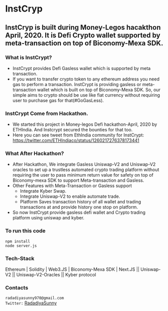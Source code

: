 # InstCryp 

## InstCryp is built during Money-Legos hacakthon April, 2020. It is Defi Crypto wallet supported by meta-transaction on top of Biconomy-Mexa SDK.

### What is InstCrypt?
  - InstCrypt provides Defi Gasless wallet which is supported by meta transaction.   
 - If you want to transfer crypto token to any ethereum address you need gas to perform a transaction. InstCrypt is providing gasless or meta-transaction wallet which is built on top of Biconomy-Mexa SDK. So, our simple aims to crypto should be use like fiat currency without requiring user to purchase gas for that(#GoGasLess).


### InstCrypt Come from Hackathon.
- We started this project in Money-legos Defi hackathon-April, 2020 by ETHIndia. And Instcrypt secured the bounties for that too. 
- Here you can see tweet from EthIndia community for InstCrypt: https://twitter.com/ETHIndiaco/status/1260217276378173441


### What After Hackathon?
 - After Hackathon, We integrate Gasless Uniswap-V2 and Uniswap-V2 oracles to set up a trustless automated crypto trading platform without requiring the user to pass minimum return value for safety on top of Biconomy-mexa SDK to support Meta-transaction and Gasless.
- Other Features with Meta-Transaction or Gasless support
    - Integrate Kyber Swap.
    - Integrate Uniswap-V2 to enable automate trade.
    - Platform Saves transaction history of all wallet and trading transactions at and provide history one stop on platform.  
- So now InstCrypt provide gasless defi wallet and Crypto trading platform using uniswap and kyber.

### To run this code 
    npm install  
    node server.js

### Tech-Stack
  Ethereum | Solidity | Web3.JS | Biconomy-Mexa SDK | Next.JS || Uniswap-V2 || Uniswap-V2-Oracles || Kyber protocol 

### Contacts

`radadiyasunny970@gmail.com`  
`Twitter:` [RadadiyaSunny](https://twitter.com/RadadiyaSunny)